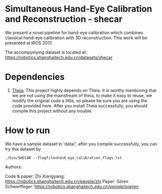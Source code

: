 # Simultaneous Hand-Eye Calibration and Reconstruction - shecar

We present a novel pipeline for hand-eye calibration which combines classical hand-eye calibration with 3D reconstruction. This work will be presented at IROS 2017.

The accompyniying dataset is located at: https://robotics.shanghaitech.edu.cn/datasets/shecar 


# Dependencies
1. [Theia]. This project highly depends on Theia. It is worthy mentioning that we are not using the mainstream of theia, to make it easy to reuse, we modify the original code a little, so please be sure you are using the code provided here. After you install Theia successfully, you should compile this project without any trouble.

# How to run
We have a sample dataset in 'data/', after you compile successfully, you can try this dataset by

`./bin/SHECAR --flagfile=hand_eye_calibration_flags.txt`


[Theia]: https://github.com/zhixy/TheiaSfM/tree/HandEye

Authors:

Code & paper: Zhi Xiangyang: https://robotics.shanghaitech.edu.cn/people/zhi 
Paper: Sören Schwertfeger: https://robotics.shanghaitech.edu.cn/people/soeren
